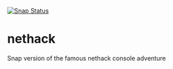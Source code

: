 [![Snap Status](https://build.snapcraft.io/badge/ogra1/nethack.svg)](https://build.snapcraft.io/user/ogra1/nethack)

# nethack

Snap version of the famous nethack console adventure
